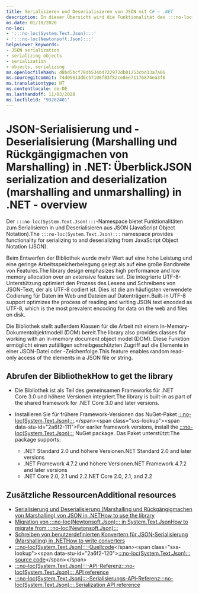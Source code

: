 ```yaml
---
title: Serialisieren und Deserialisieren von JSON mit C# – .NET
description: In dieser Übersicht wird die Funktionalität des :::no-loc(System.Text.Json):::-Namespace zum Serialisieren in JSON und Deserialisieren aus JSON in .NET beschrieben.
ms.date: 01/10/2020
no-loc:
- ':::no-loc(System.Text.Json):::'
- ':::no-loc(Newtonsoft.Json):::'
helpviewer_keywords:
- JSON serialization
- serializing objects
- serialization
- objects, serializing
ms.openlocfilehash: d8bd5bcf78db534bd722972db01253cbd13a7a06
ms.sourcegitcommit: 74d05613d6c57106f83f82ce8ee71176874ea3f0
ms.translationtype: HT
ms.contentlocale: de-DE
ms.lasthandoff: 11/03/2020
ms.locfileid: "93282401"
---
```

# <a name="json-serialization-and-deserialization-marshalling-and-unmarshalling-in-net---overview"></a><span data-ttu-id="2a6f2-103">JSON-Serialisierung und -Deserialisierung (Marshalling und Rückgängigmachen von Marshalling) in .NET: Überblick</span><span class="sxs-lookup"><span data-stu-id="2a6f2-103">JSON serialization and deserialization (marshalling and unmarshalling) in .NET - overview</span></span>

<span data-ttu-id="2a6f2-104">Der `:::no-loc(System.Text.Json):::`-Namespace bietet Funktionalitäten zum Serialisieren in und Deserialisieren aus JSON (JavaScript Object Notation).</span><span class="sxs-lookup"><span data-stu-id="2a6f2-104">The `:::no-loc(System.Text.Json):::` namespace provides functionality for serializing to and deserializing from JavaScript Object Notation (JSON).</span></span>

<span data-ttu-id="2a6f2-105">Beim Entwerfen der Bibliothek wurde mehr Wert auf eine hohe Leistung und eine geringe Arbeitsspeicherbelegung gelegt als auf eine große Bandbreite von Features.</span><span class="sxs-lookup"><span data-stu-id="2a6f2-105">The library design emphasizes high performance and low memory allocation over an extensive feature set.</span></span> <span data-ttu-id="2a6f2-106">Die integrierte UTF-8-Unterstützung optimiert den Prozess des Lesens und Schreibens von JSON-Text, der als UTF-8 codiert ist. Dies ist die am häufigsten verwendete Codierung für Daten im Web und Dateien auf Datenträgern.</span><span class="sxs-lookup"><span data-stu-id="2a6f2-106">Built-in UTF-8 support optimizes the process of reading and writing JSON text encoded as UTF-8, which is the most prevalent encoding for data on the web and files on disk.</span></span>

<span data-ttu-id="2a6f2-107">Die Bibliothek stellt außerdem Klassen für die Arbeit mit einem In-Memory-Dokumentobjektmodell (DOM) bereit.</span><span class="sxs-lookup"><span data-stu-id="2a6f2-107">The library also provides classes for working with an in-memory document object model (DOM).</span></span> <span data-ttu-id="2a6f2-108">Diese Funktion ermöglicht einen zufälligen schreibgeschützten Zugriff auf die Elemente in einer JSON-Datei oder -Zeichenfolge.</span><span class="sxs-lookup"><span data-stu-id="2a6f2-108">This feature enables random read-only access of the elements in a JSON file or string.</span></span>

## <a name="how-to-get-the-library"></a><span data-ttu-id="2a6f2-109">Abrufen der Bibliothek</span><span class="sxs-lookup"><span data-stu-id="2a6f2-109">How to get the library</span></span>

* <span data-ttu-id="2a6f2-110">Die Bibliothek ist als Teil des gemeinsamen Frameworks für .NET Core 3.0 und höhere Versionen integriert.</span><span class="sxs-lookup"><span data-stu-id="2a6f2-110">The library is built-in as part of the shared framework for .NET Core 3.0 and later versions.</span></span>
* <span data-ttu-id="2a6f2-111">Installieren Sie für frühere Framework-Versionen das NuGet-Paket [:::no-loc(System.Text.Json):::](https://www.nuget.org/packages/:::no-loc(System.Text.Json):::).</span><span class="sxs-lookup"><span data-stu-id="2a6f2-111">For earlier framework versions, install the [:::no-loc(System.Text.Json):::](https://www.nuget.org/packages/:::no-loc(System.Text.Json):::) NuGet package.</span></span> <span data-ttu-id="2a6f2-112">Das Paket unterstützt:</span><span class="sxs-lookup"><span data-stu-id="2a6f2-112">The package supports:</span></span>

  * <span data-ttu-id="2a6f2-113">.NET Standard 2.0 und höhere Versionen</span><span class="sxs-lookup"><span data-stu-id="2a6f2-113">.NET Standard 2.0 and later versions</span></span>
  * <span data-ttu-id="2a6f2-114">.NET Framework 4.7.2 und höhere Versionen</span><span class="sxs-lookup"><span data-stu-id="2a6f2-114">.NET Framework 4.7.2 and later versions</span></span>
  * <span data-ttu-id="2a6f2-115">.NET Core 2.0, 2.1 und 2.2</span><span class="sxs-lookup"><span data-stu-id="2a6f2-115">.NET Core 2.0, 2.1, and 2.2</span></span>

## <a name="additional-resources"></a><span data-ttu-id="2a6f2-116">Zusätzliche Ressourcen</span><span class="sxs-lookup"><span data-stu-id="2a6f2-116">Additional resources</span></span>

* [<span data-ttu-id="2a6f2-117">Serialisierung und Deserialisierung (Marshalling und Rückgängigmachen von Marshalling) von JSON in .NET</span><span class="sxs-lookup"><span data-stu-id="2a6f2-117">How to use the library</span></span>](system-text-json-how-to.md)
* [<span data-ttu-id="2a6f2-118">Migration von :::no-loc(Newtonsoft.Json)::: in System.Text.Json</span><span class="sxs-lookup"><span data-stu-id="2a6f2-118">How to migrate from :::no-loc(Newtonsoft.Json):::</span></span>](system-text-json-migrate-from-newtonsoft-how-to.md)
* [<span data-ttu-id="2a6f2-119">Schreiben von benutzerdefinierten Konvertern für JSON-Serialisierung (Marshalling) in .NET</span><span class="sxs-lookup"><span data-stu-id="2a6f2-119">How to write converters</span></span>](system-text-json-converters-how-to.md)
* <span data-ttu-id="2a6f2-120">[:::no-loc(System.Text.Json):::-Quellcode](https://github.com/dotnet/runtime/tree/81bf79fd9aa75305e55abe2f7e9ef3f60624a3a1/src/libraries/:::no-loc(System.Text.Json):::)</span><span class="sxs-lookup"><span data-stu-id="2a6f2-120">[:::no-loc(System.Text.Json)::: source code](https://github.com/dotnet/runtime/tree/81bf79fd9aa75305e55abe2f7e9ef3f60624a3a1/src/libraries/:::no-loc(System.Text.Json):::)</span></span>
* <span data-ttu-id="2a6f2-121">[:::no-loc(System.Text.Json):::-API-Referenz](xref::::no-loc(System.Text.Json):::)</span><span class="sxs-lookup"><span data-stu-id="2a6f2-121">[:::no-loc(System.Text.Json)::: API reference](xref::::no-loc(System.Text.Json):::)</span></span>
* <span data-ttu-id="2a6f2-122">[:::no-loc(System.Text.Json):::-Serialisierungs-API-Referenz](xref::::no-loc(System.Text.Json):::.Serialization)</span><span class="sxs-lookup"><span data-stu-id="2a6f2-122">[:::no-loc(System.Text.Json):::.Serialization API reference](xref::::no-loc(System.Text.Json):::.Serialization)</span></span>
<!-- * [Roadmap](https://github.com/dotnet/runtime/blob/81bf79fd9aa75305e55abe2f7e9ef3f60624a3a1/src/libraries/:::no-loc(System.Text.Json):::/roadmap/README.md)-->
